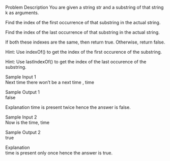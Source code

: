 Problem Description
You are given a string str and a substring of that string k as arguments.

Find the index of the first occurrence of that substring in the actual string.

Find the index of the last occurrence of that substring in the actual string.

If both these indexes are the same, then return true. Otherwise, return false.


Hint: Use indexOf() to get the index of the first occurence of the substring.

Hint: Use lastIndexOf() to get the index of the last occurence of the substring.


Sample Input 1 <br>
Next time there won’t be a next time , time


Sample Output 1<br>
false


Explanation
time is present twice hence the answer is false.


Sample Input 2 <br>
Now is the time, time


Sample Output 2<br>
true


Explanation <br>
time is present only once hence the answer is true.
